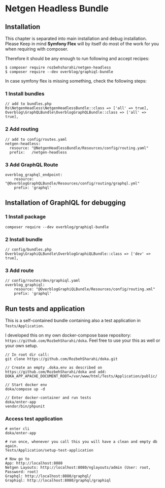 # Netgen Headless Bundle

## Installation

This chapter is separated into main installation and debug installation. Please Keep in mind **Symfony Flex** will by itself do most of the work for you when requiring with composer. 

Therefore it should be any enough to run following and accept recipes:

```
$ composer require rozbehsharahi/netgen-headless
$ composer require --dev overblog/graphiql-bundle
```

In case symfony flex is missing something, check the following steps:

### 1 Install bundles

```
// add to bundles.php
Rs\NetgenHeadless\NetgenHeadlessBundle::class => ['all' => true],
Overblog\GraphQLBundle\OverblogGraphQLBundle::class => ['all' => true],
```

### 2 Add routing

```
// add to config/routes.yaml
netgen-headless:
  resource: "@NetgenHeadlessBundle/Resources/config/routing.yaml"
  prefix:   /netgen-headless
```

### 3 Add GraphQL Route

```
overblog_graphql_endpoint:
    resource: "@OverblogGraphQLBundle/Resources/config/routing/graphql.yml"
    prefix: 'graphql'
```

## Installation of GraphIQL for debugging

### 1 Install package 

```
composer require --dev overblog/graphiql-bundle
```

### 2 Install bundle

```
// config/bundles.php
Overblog\GraphiQLBundle\OverblogGraphiQLBundle::class => ['dev' => true],
```

### 3 Add route

```
// config/routes/dev/graphiql.yaml
overblog_graphiql:
    resource: "@OverblogGraphiQLBundle/Resources/config/routing.xml"
    prefix: 'graphql'
```

## Run tests and application

This is a self-contained bundle containing also a test application in `Tests/Application`.

I developed this on my own docker-compose base repository: `https://github.com/RozbehSharahi/doka`. Feel free to use your this as well or your own setup.

```
// In root dir call:
git clone https://github.com/RozbehSharahi/doka.git

// Create an empty .doka.env as described on https://github.com/RozbehSharahi/doka and add:
DOKA_APP_APACHE_DOCUMENT_ROOT=/var/www/html/Tests/Application/public/

// Start docker env
doka/compose up -d

// Enter docker-container and run tests
doka/enter-app
vendor/bin/phpunit
```

### Access test application

```
# enter cli
doka/enter-app

# run once, whenever you call this you will have a clean and empty db again.
Tests/Application/setup-test-application

# Now go to
App: http://localhost:8080
Netgen Layouts: http://localhost:8080/nglayouts/admin (User: root, Password: root)
Graphql: http://localhost:8080/graphql/
Graphiql: http://localhost:8080/graphql/graphiql
```
